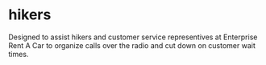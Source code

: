 # hikers
Designed to assist hikers and customer service representives at Enterprise Rent A Car to organize calls over the radio and cut down on customer wait times.
